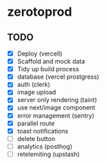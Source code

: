 # zerotoprod

## TODO

- [x] Deploy (vercell)
- [x] Scaffold and mock data
- [x] Tidy up build process
- [x] database (vercel prostgress)
- [x] auth (clerk)
- [x] image upload
- [x] server only rendering (taint)
- [x] use next/image component
- [x] error management (sentry)
- [x] parallel route
- [x] toast notifications
- [ ] delete button
- [ ] analytics (posthog)
- [ ] retelemiting (upstash)
